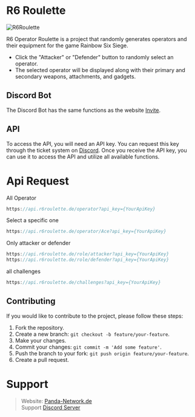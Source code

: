 # R6 Roulette

![R6Roulette](https://lonoxx.me/dist/img/Banner/R6Roulette.png)

R6 Operator Roulette is a project that randomly generates operators and their equipment for the game Rainbow Six Siege.

- Click the "Attacker" or "Defender" button to randomly select an operator.
- The selected operator will be displayed along with their primary and secondary weapons, attachments, and gadgets.

## Discord Bot
The Discord Bot has the same functions as the website [Invite](https://pnnet.dev).


## API
To access the API, you will need an API key. You can request this key through the ticket system on [Discord](https://discord.gg/z8ScRvf). Once you receive the API key, you can use it to access the API and utilize all available functions.

# Api Request

All Operator
```js
https://api.r6roulette.de/operator?api_key={YourApiKey}
```
Select a specific one
```js
https://api.r6roulette.de/operator/Ace?api_key={YourApiKey}
```
Only attacker or defender
```js
https://api.r6roulette.de/role/attacker?api_key={YourApiKey}
https://api.r6roulette.de/role/defender?api_key={YourApiKey}
```
all challenges
```js
https://api.r6roulette.de/challenges?api_key={YourApiKey}
```


## Contributing

If you would like to contribute to the project, please follow these steps:

1. Fork the repository.
2. Create a new branch: `git checkout -b feature/your-feature`.
3. Make your changes.
4. Commit your changes: `git commit -m 'Add some feature'`.
5. Push the branch to your fork: `git push origin feature/your-feature`.
6. Create a pull request.

# Support

> Website: [Panda-Network.de](https://panda-network.de) \
> Support [Discord Server](https://discord.gg/z8ScRvf)
